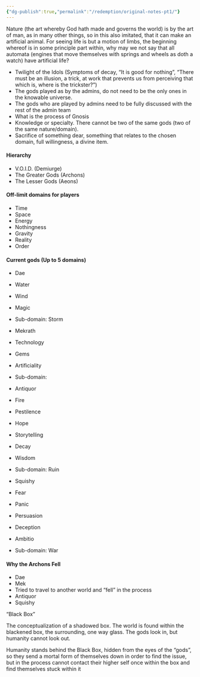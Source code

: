 ```yaml
---
{"dg-publish":true,"permalink":"/redemption/original-notes-pt1/"}
---
```


Nature (the art whereby God hath made and governs the world) is by the art of man, as in many other things, so in this also imitated, that it can make an artificial animal. For seeing life is but a motion of limbs, the beginning whereof is in some principle part within, why may we not say that all automata (engines that move themselves with springs and wheels as doth a watch) have artificial life?
- Twilight of the Idols (Symptoms of decay, “It is good for nothing”, “There must be an illusion, a trick, at work that prevents us from perceiving that which is, where is the trickster?”)
- The gods played as by the admins, do not need to be the only ones in the knowable universe.
- The gods who are played by admins need to be fully discussed with the rest of the admin team
- What is the process of Gnosis
- Knowledge or specialty. There cannot be two of the same gods (two of the same nature/domain).
- Sacrifice of something dear, something that relates to the chosen domain, full willingness, a divine item.
#### Hierarchy
- V.O.I.D. (Demiurge)
- The Greater Gods (Archons)
- The Lesser Gods (Aeons)
#### Off-limit domains for players
- Time
- Space
- Energy
- Nothingness
- Gravity
- Reality
- Order
#### Current gods (Up to 5 domains)
- Dae
- Water
- Wind
- Magic
- Sub-domain: Storm
  
- Mekrath
- Technology
- Gems
- Artificiality
- Sub-domain:
  
  
- Antiquor
- Fire
- Pestilence
- Hope
- Storytelling
- Decay
- Wisdom
- Sub-domain: Ruin

- Squishy
- Fear
- Panic
- Persuasion
- Deception
- Ambitio
- Sub-domain: War
#### Why the Archons Fell
- Dae
- Mek
- Tried to travel to another world and “fell” in the process
- Antiquor
- Squishy
  
    

“Black Box”

  

The conceptualization of a shadowed box. The world is found within the blackened box, the surrounding, one way glass. The gods look in, but humanity cannot look out. 

  

Humanity stands behind the Black Box, hidden from the eyes of the “gods”, so they send a mortal form of themselves down in order to find the issue, but in the process cannot contact their higher self once within the box and find themselves stuck within it


